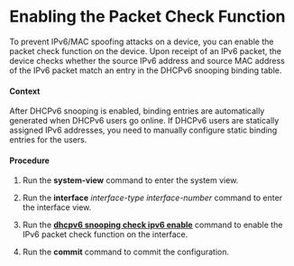 Enabling the Packet Check Function
==================================

To prevent IPv6/MAC spoofing attacks on a device, you can enable the packet check function on the device. Upon receipt of an IPv6 packet, the device checks whether the source IPv6 address and source MAC address of the IPv6 packet match an entry in the DHCPv6 snooping binding table.

#### Context

After DHCPv6 snooping is enabled, binding entries are automatically generated when DHCPv6 users go online. If DHCPv6 users are statically assigned IPv6 addresses, you need to manually configure static binding entries for the users.


#### Procedure

1. Run the **system-view** command to enter the system view.

1. Run the **interface** *interface-type* *interface-number* command to enter the interface view.
2. Run the [**dhcpv6 snooping check ipv6 enable**](cmdqueryname=dhcpv6+snooping+check+ipv6+enable) command to enable the IPv6 packet check function on the interface.
3. Run the **commit** command to commit the configuration.
